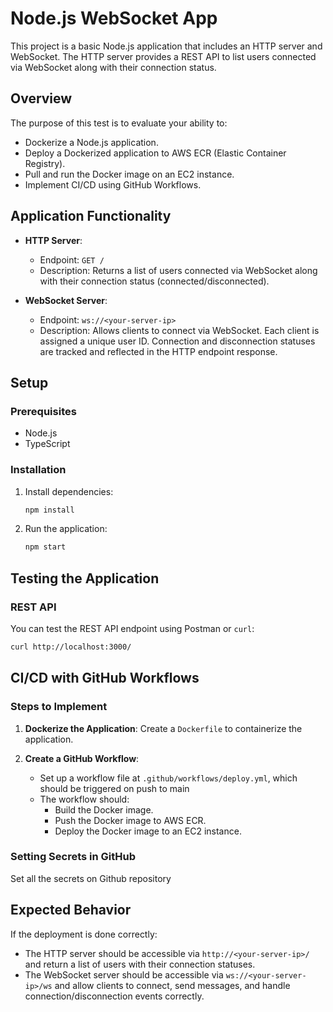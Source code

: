 
# Node.js WebSocket App

This project is a basic Node.js application that includes an HTTP server and WebSocket. The HTTP server provides a REST API to list users connected via WebSocket along with their connection status.

## Overview

The purpose of this test is to evaluate your ability to:
- Dockerize a Node.js application.
- Deploy a Dockerized application to AWS ECR (Elastic Container Registry).
- Pull and run the Docker image on an EC2 instance.
- Implement CI/CD using GitHub Workflows.

## Application Functionality

- **HTTP Server**: 
  - Endpoint: `GET /`
  - Description: Returns a list of users connected via WebSocket along with their connection status (connected/disconnected).

- **WebSocket Server**:
  - Endpoint: `ws://<your-server-ip>`
  - Description: Allows clients to connect via WebSocket. Each client is assigned a unique user ID. Connection and disconnection statuses are tracked and reflected in the HTTP endpoint response.

## Setup

### Prerequisites

- Node.js
- TypeScript

### Installation

1. Install dependencies:
   ```sh
   npm install
   ```

2. Run the application:
   ```sh
   npm start
   ```

## Testing the Application

### REST API

You can test the REST API endpoint using Postman or `curl`:

```sh
curl http://localhost:3000/
```

## CI/CD with GitHub Workflows

### Steps to Implement

1. **Dockerize the Application**: Create a `Dockerfile` to containerize the application.

2. **Create a GitHub Workflow**: 
   - Set up a workflow file at `.github/workflows/deploy.yml`, which should be triggered on push to main
   - The workflow should:
     - Build the Docker image.
     - Push the Docker image to AWS ECR.
     - Deploy the Docker image to an EC2 instance.

### Setting Secrets in GitHub

Set all the secrets on Github repository

## Expected Behavior

If the deployment is done correctly:
- The HTTP server should be accessible via `http://<your-server-ip>/` and return a list of users with their connection statuses.
- The WebSocket server should be accessible via `ws://<your-server-ip>/ws` and allow clients to connect, send messages, and handle connection/disconnection events correctly.
